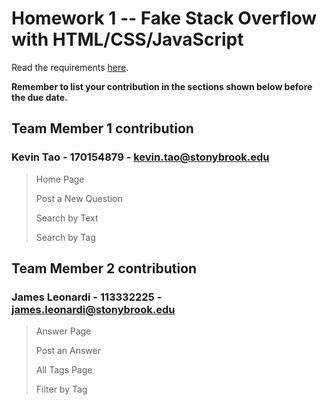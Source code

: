# Homework 1 -- Fake Stack Overflow with HTML/CSS/JavaScript
Read the requirements [here](https://docs.google.com/document/d/1hoYYAazg7Mwi15UBQ3R3sFgd0ypkTaqWvnBq4idxu7w/edit?usp=sharing).

**Remember to list your contribution in the sections shown below before the due date.**

## Team Member 1 contribution
### Kevin Tao - 170154879 - <kevin.tao@stonybrook.edu>
> Home Page
>
> Post a New Question
> 
> Search by Text
> 
> Search by Tag
## Team Member 2 contribution
### James Leonardi - 113332225 - <james.leonardi@stonybrook.edu>
> Answer Page
> 
> Post an Answer
> 
> All Tags Page
> 
> Filter by Tag
